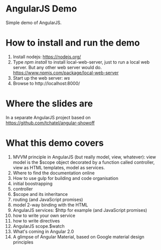 # AngularJS Demo
Simple demo of AngularJS.

# How to install and run the demo

1. Install nodejs: https://nodejs.org/
1. Type *npm install* to install local-web-server, just to run a local web server. But any other web server would do.
https://www.npmjs.com/package/local-web-server
1. Start up the web server:
*ws*
1. Browse to http://localhost:8000/

# Where the slides are

In a separate AngularJS project based on https://github.com/tchatel/angular-showoff

# What this demo covers

1. MVVM principle in AngularJS (but really model, view, whatever): view model is the $scope object decorated by a function called controller, view as HTML templates,
model as services.
1. Where to find the documentation online
1. How to use gulp for building and code organisation
1. initial boostrapping
1. controller
1. $scope and its inheritance
1. routing (and JavaScript promises)
1. model 2-way binding with the HTML
1. AngularJS services: $http for example (and JavaScript promises)
1. how to write your own service
1. how to write directives
1. AngularJS scope.$watch
1. What's coming in Angular 2.0
1. A glimpse of Angular Material, based on Google material design principles